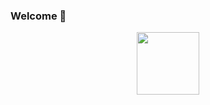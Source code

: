 ### Welcome 👋


<div id="header" align="center">
  <img src="https://i.pinimg.com/564x/a6/cb/2e/a6cb2e3cc4914b1df8e744dba0442ae0.jpg" width="100"/>
</div>
